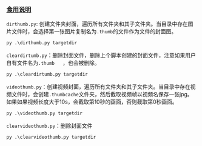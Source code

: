 ### [食用说明](#thumb)
`dirthumb.py`: 创建文件夹封面，遍历所有文件夹和其子文件夹。当目录中存在图片文件时，会选择第一张图片复制名为`.thumb`的文件作为文件的封面图。
```python
py .\dirthumb.py targetdir
```

`cleardirtumb.py`：删除封面文件，删除上个脚本创建的封面文件，注意如果用户自有文件名为`.thumb   `，也会被删除。
```python
py .\cleardirtumb.py targetdir
```

`videothumb.py`：创建视频封面，遍历所有文件夹和其子文件夹。当目录中存在视频文件时，会创建`.thumbcache`文件夹，然后截取视频帧以视频名保存一张jpg。如果如果视频长度大于10s，会截取第10秒的画面，否则截取第0秒画面。
```python
py .\videothumb.py targetdir
```

`clearvideothumb.py`：删除封面文件
```python
py .\clearvideothumb.py targetdir
```
